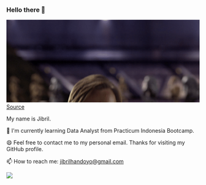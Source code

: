 ### Hello there 👋

![](/MeagerHardtofindAlbertosaurus-size_restricted.gif)  
[Source](https://gfycat.com/meagerhardtofindalbertosaurus-hello-there-star-wars-prequelmemes)

My name is Jibril. 

🌱 I'm currently learning Data Analyst from Practicum Indonesia Bootcamp. 

😄 Feel free to contact me to my personal email. Thanks for visiting my GitHub profile.

📫 How to reach me: jibrilhandoyo@gmail.com

![](https://komarev.com/ghpvc/?username=ShirotaT)

<!--
**ShirotaT/ShirotaT** is a ✨ _special_ ✨ repository because its `README.md` (this file) appears on your GitHub profile.

Here are some ideas to get you started:

- 🔭 I’m currently working on ...
- 🌱 I’m currently learning ...
- 👯 I’m looking to collaborate on ...
- 🤔 I’m looking for help with ...
- 💬 Ask me about ...
- 📫 How to reach me: ...
- 😄 Pronouns: ...
- ⚡ Fun fact: ...
-->
